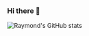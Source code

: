 ### Hi there 👋

![Raymond's GitHub stats](https://github-readme-stats.vercel.app/api?username=duckygoh&count_private=true)
